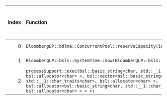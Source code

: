 |   Index | Function                                                                                                                                                                                                                                                                                     |   Difference in number of lines |   Function size difference in bytes | Disassembly                                                             |   Number of lines in assumed build | Number of bytes in assumed build   |   Number of lines in ignored build | Number of bytes in ignored build   |
|--------:|:---------------------------------------------------------------------------------------------------------------------------------------------------------------------------------------------------------------------------------------------------------------------------------------------|--------------------------------:|------------------------------------:|:------------------------------------------------------------------------|-----------------------------------:|:-----------------------------------|-----------------------------------:|:-----------------------------------|
|       0 | `BloombergLP::bdlma::ConcurrentPool::reserveCapacity(int)`                                                                                                                                                                                                                                   |                              -1 |                                   0 | [Assumed](0.assume.s.txt), [Ignored](0.none.s.txt), [Diff](0.diff.html) |                                256 | 4,336,176                          |                                256 | 4,336,496                          |
|       1 | `BloombergLP::bsls::SystemTime::now(BloombergLP::bsls::SystemClockType::Enum)`                                                                                                                                                                                                               |                             -11 |                                 -16 | [Assumed](1.assume.s.txt), [Ignored](1.none.s.txt), [Diff](1.diff.html) |                                 16 | 4,319,600                          |                                 32 | 4,319,840                          |
|       2 | `processSupport::exec(bsl::basic_string<char, std::__1::char_traits<char>, bsl::allocator<char> >, bsl::vector<bsl::basic_string<char, std::__1::char_traits<char>, bsl::allocator<char> >, bsl::allocator<bsl::basic_string<char, std::__1::char_traits<char>, bsl::allocator<char> > > >)` |                             -13 |                                 -48 | [Assumed](2.assume.s.txt), [Ignored](2.none.s.txt), [Diff](2.diff.html) |                                256 | 4,224,144                          |                                304 | 4,224,144                          |